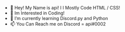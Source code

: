 - 👋 Hey! My Name is api! I I Mostly Code HTML / CSS!
- 👀 Im Interested in Coding!
- 🌱 I’m currently learning Discord.py and Python
- 📫 You Can Reach me on Discord = api#0002

<!---
api-was-taken/api-was-taken is a ✨ special ✨ repository because its `README.md` (this file) appears on your GitHub profile.
You can click the Preview link to take a look at your changes.
--->
